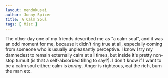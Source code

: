 ```yaml
---
layout: mendokusai
author: Jonny Spicer
title: A Calm Soul
tags: [ Misc ]
---
```

The other day one of my friends described me as "a calm soul", and it was an odd moment for me, because it didn't ring true at all, especially coming from someone who is usually
unpleasantly perceptive. I know I try my damnedest to remain externally calm at all times, but inside it's pretty non-stop tumult (is that a self-absorbed tihng to say?). I
don't know if I want to be a calm soul either; calm is *boring*. Anger is righteous, eat the rich, burn the man etc.
